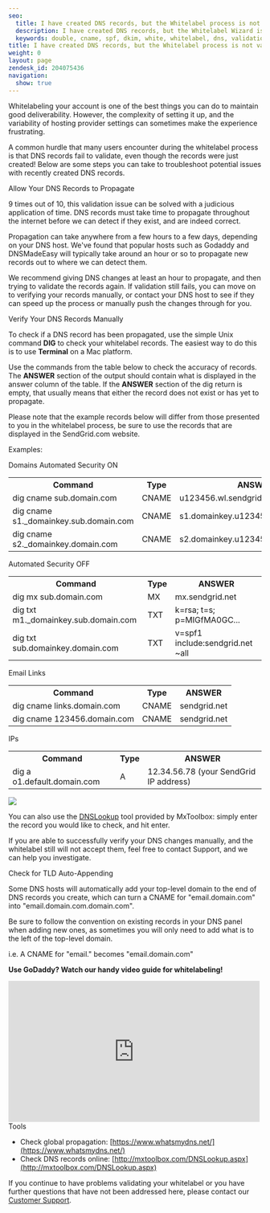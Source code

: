 ```yaml
---
seo:
  title: I have created DNS records, but the Whitelabel process is not validating them.
  description: I have created DNS records, but the Whitelabel Wizard is not validating them.
  keywords: double, cname, spf, dkim, white, whitelabel, dns, validation, validate, wizard, txt, and, confirm, red, x, validated, records, proceed, em, hat, check, email., em., A record, _domainkey, v=spf, out of, twice
title: I have created DNS records, but the Whitelabel process is not validating them.
weight: 0
layout: page
zendesk_id: 204075436
navigation:
  show: true
---
```


Whitelabeling your account is one of the best things you can do to maintain good deliverability. However, the complexity of setting it up, and the variability of hosting provider settings can sometimes make the experience frustrating.

A common hurdle that many users encounter during the whitelabel process is that DNS records fail to validate, even though the records were just created! Below are some steps you can take to troubleshoot potential issues with recently created DNS records.

<page-anchor el="h3">
Allow Your DNS Records to Propagate
</page-anchor>

9 times out of 10, this validation issue can be solved with a judicious application of time. DNS records must take time to propagate throughout the internet before we can detect if they exist, and are indeed correct.

Propagation can take anywhere from a few hours to a few days, depending on your DNS host. We've found that popular hosts such as Godaddy and DNSMadeEasy will typically take around an hour or so to propagate new records out to where we can detect them.

We recommend giving DNS changes at least an hour to propagate, and then trying to validate the records again. If validation still fails, you can move on to verifying your records manually, or contact your DNS host to see if they can speed up the process or manually push the changes through for you.

<page-anchor el="h3">
Verify Your DNS Records Manually
</page-anchor>

To check if a DNS record has been propagated, use the simple Unix command **DIG** to check your whitelabel records. The easiest way to do this is to use **Terminal** on a Mac platform.

Use the commands from the table below to check the accuracy of records. The **ANSWER** section of the output should contain what is displayed in the answer column of the table. If the **ANSWER** section of the dig return is empty, that usually means that either the record does not exist or has yet to propagate.

Please note that the example records below will differ from those presented to you in the whitelabel process, be sure to use the records that are displayed in the SendGrid.com website.

Examples:

<page-anchor el="h3">
Domains
</page-anchor>

<page-anchor el="h4">
Automated Security ON
</page-anchor>

<table class="table">
  <tr>
    <th>Command</th>
    <th>Type</th>
    <th>ANSWER</th>
  </tr>
  <tr>
    <td>dig cname sub.domain.com</td>
    <td>CNAME</td>
    <td>u123456.wl.sendgrid.net</td>
  </tr>
  <tr>
    <td>dig cname s1._domainkey.sub.domain.com</td>
    <td>CNAME</td>
    <td>s1.domainkey.u123456.wl.sendgrid.net</td>
  </tr>
  <tr>
    <td>dig cname s2._domainkey.domain.com</td>
    <td>CNAME</td>
    <td>s2.domainkey.u123456.wl.sendgrid.net</td>
  </tr>
</table>

<page-anchor el="h4">
Automated Security OFF
</page-anchor>

<table class="table">
  <tr>
    <th>Command</th>
    <th>Type</th>
    <th>ANSWER</th>
  </tr>
  <tr>
    <td>dig mx sub.domain.com</td>
    <td>MX</td>
    <td>mx.sendgrid.net</td>
  </tr>
  <tr>
    <td>dig txt m1._domainkey.sub.domain.com</td>
    <td>TXT</td>
    <td>k=rsa; t=s; p=MIGfMA0GC...</td>
  </tr>
  <tr>
    <td>dig txt sub.domainkey.domain.com</td>
    <td>TXT</td>
    <td>v=spf1 include:sendgrid.net ~all</td>
  </tr>
</table>

<page-anchor el="h3">
Email Links
</page-anchor>

<table class="table">
  <tr>
    <th>Command</th>
    <th>Type</th>
    <th>ANSWER</th>
  </tr>
  <tr>
    <td>dig cname links.domain.com</td>
    <td>CNAME</td>
    <td>sendgrid.net</td>
  </tr>
  <tr>
    <td>dig cname 123456.domain.com</td>
    <td>CNAME</td>
    <td>sendgrid.net</td>
  </tr>
</table>

<page-anchor el="h3">
IPs
</page-anchor>

 <table class="table">
  <tr>
    <th>Command</th>
    <th>Type</th>
    <th>ANSWER</th>
  </tr>
  <tr>
    <td>dig a o1.default.domain.com</td>
    <td>A</td>
    <td>12.34.56.78 (your SendGrid IP address)</td>
  </tr>
</table>

![]({{root_url}}/images/terminaldigcname.png)

You can also use the [DNSLookup](http://mxtoolbox.com/DNSLookup.aspx) tool provided by MxToolbox: simply enter the record you would like to check, and hit enter.

If you are able to successfully verify your DNS changes manually, and the whitelabel still will not accept them, feel free to contact Support, and we can help you investigate.

<page-anchor el="h3">
Check for TLD Auto-Appending
</page-anchor>

Some DNS hosts will automatically add your top-level domain to the end of DNS records you create, which can turn a CNAME for "email.domain.com" into "email.domain.com.domain.com".

Be sure to follow the convention on existing records in your DNS panel when adding new ones, as sometimes you will only need to add what is to the left of the top-level domain.

i.e. A CNAME for "email." becomes "email.domain.com"


**Use GoDaddy? Watch our handy video guide for whitelabeling!**


<iframe src="https://player.vimeo.com/video/149805633" width="500" height="281" frameborder="0" webkitallowfullscreen mozallowfullscreen allowfullscreen></iframe>

<page-anchor el="h3">
Tools
</page-anchor>

- Check global propagation: [https://www.whatsmydns.net/](https://www.whatsmydns.net/)
- Check DNS records online: [http://mxtoolbox.com/DNSLookup.aspx](http://mxtoolbox.com/DNSLookup.aspx)

If you continue to have problems validating your whitelabel or you have further questions that have not been addressed here, please contact our [Customer Support](https://support.sendgrid.com/hc/en-us).
